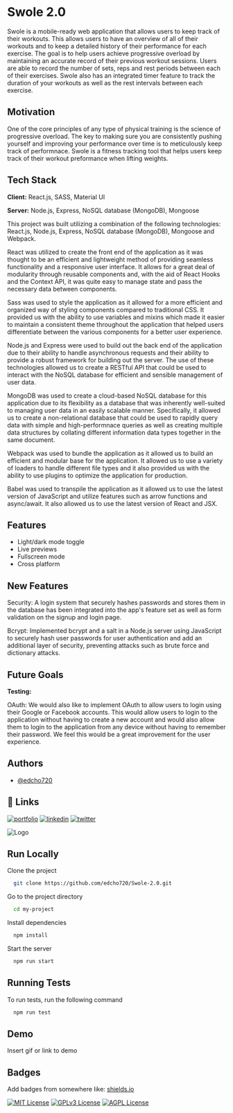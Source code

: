 
# Swole 2.0

Swole is a mobile-ready web application that allows users to keep track of their workouts. This allows users to have an overview of all of their workouts and to keep a detailed history of their performance for each exercise. The goal is to help users achieve progressive overload by maintaining an accurate record of their previous workout sessions. Users are able to record the number of sets, reps and rest periods between each of their exercises. Swole also has an integrated timer feature to track the duration of your workouts as well as the rest intervals between each exercise.




## Motivation

One of the core principles of any type of physical training is the science of progressive overload. The key to making sure you are consistently pushing yourself and improving your performance over time is to meticulously keep track of performnace. Swole is a fitness tracking tool that helps users keep track of their workout preformance when lifting weights.
## Tech Stack

**Client:** React.js, SASS, Material UI 

**Server:** Node.js, Express, NoSQL database (MongoDB), Mongoose

This project was built utilizing a combination of the following technologies: React.js, Node.js, Express, NoSQL database (MongoDB), Mongoose and Webpack.

React was utilized to create the front end of the application as it was thought to be an efficient and lightweight method of providing seamless functionality and a responsive user interface. It allows for a great deal of modularity through reusable components and, with the aid of React Hooks and the Context API, it was quite easy to manage state and pass the necessary data between components.

Sass was used to style the application as it allowed for a more efficient and organized way of styling components compared to traditional CSS. It provided us with the ability to use variables and mixins which made it easier to maintain a consistent theme throughout the application that helped users differentiate between the various components for a better user experience.

Node.js and Express were used to build out the back end of the application due to their ability to handle asynchronous requests and their ability to provide a robust framework for building out the server. The use of these technologies allowed us to create a RESTful API that could be used to interact with the NoSQL database for efficient and sensible management of user data.

MongoDB was used to create a cloud-based NoSQL database for this application due to its flexibility as a database that was inherently well-suited to managing user data in an easily scalable manner. Specifically, it allowed us to create a non-relational database that could be used to rapidly query data with simple and high-performnace queries as well as creating multiple data structures by collating different information data types together in the same document.

Webpack was used to bundle the application as it allowed us to build an efficient and modular base for the application. It allowed us to use a variety of loaders to handle different file types and it also provided us with the ability to use plugins to optimize the application for production.

Babel was used to transpile the application as it allowed us to use the latest version of JavaScript and utilize features such as arrow functions and async/await. It also allowed us to use the latest version of React and JSX.
## Features

- Light/dark mode toggle
- Live previews
- Fullscreen mode
- Cross platform


## New Features

Security: A login system that securely hashes passwords and stores them in the database has been integrated into the app's feature set as well as form validation on the signup and login page.

Bcrypt: Implemented bcrypt and a salt in a Node.js server using JavaScript to securely hash user passwords for user authentication and add an additional layer of security, preventing attacks such as brute force and dictionary attacks.
## Future Goals

**Testing:**

OAuth: We would also like to implement OAuth to allow users to login using their Google or Facebook accounts. This would allow users to login to the application without having to create a new account and would also allow them to login to the application from any device without having to remember their password. We feel this would be a great improvement for the user experience.
## Authors

- [@edcho720](https://www.github.com/edcho720)


## 🔗 Links
[![portfolio](https://img.shields.io/badge/my_portfolio-000?style=for-the-badge&logo=ko-fi&logoColor=white)](https://zeusk8.io/)
[![linkedin](https://img.shields.io/badge/linkedin-0A66C2?style=for-the-badge&logo=linkedin&logoColor=white)](https://www.linkedin.com/in/edcho720)
[![twitter](https://img.shields.io/badge/twitter-1DA1F2?style=for-the-badge&logo=twitter&logoColor=white)](https://twitter.com/)


![Logo]()
## Run Locally

Clone the project

```bash
  git clone https://github.com/edcho720/Swole-2.0.git
```

Go to the project directory

```bash
  cd my-project
```

Install dependencies

```bash
  npm install
```

Start the server

```bash
  npm run start
```


## Running Tests

To run tests, run the following command

```bash
  npm run test
```


## Demo

Insert gif or link to demo


## Badges

Add badges from somewhere like: [shields.io](https://shields.io/)

[![MIT License](https://img.shields.io/badge/License-MIT-green.svg)](https://choosealicense.com/licenses/mit/)
[![GPLv3 License](https://img.shields.io/badge/License-GPL%20v3-yellow.svg)](https://opensource.org/licenses/)
[![AGPL License](https://img.shields.io/badge/license-AGPL-blue.svg)](http://www.gnu.org/licenses/agpl-3.0)


